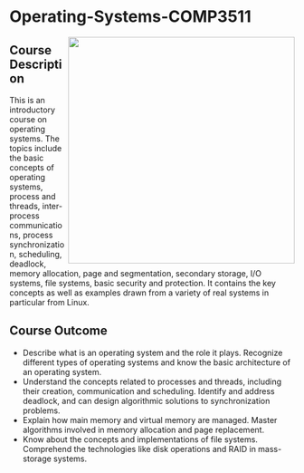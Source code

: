 # Operating-Systems-COMP3511
<img src="https://www.ionos.co.uk/digitalguide/fileadmin/DigitalGuide/Teaser/operating-system-t.jpg" width="400px" align="right">

## Course Description
This is an introductory course on operating systems. The topics include the basic concepts of operating systems, process and threads, inter-process communications, process synchronization, scheduling, deadlock, memory allocation, page and segmentation, secondary storage, I/O systems, file systems, basic security and protection. It contains the key concepts as well as examples drawn from a variety of real systems in particular from Linux.

## Course Outcome
- Describe what is an operating system and the role it plays. Recognize different types of operating systems and know the basic architecture of an operating system.
- Understand the concepts related to processes and threads, including their creation, communication and scheduling. Identify and address deadlock, and can design algorithmic solutions to synchronization problems.
- Explain how main memory and virtual memory are managed. Master algorithms involved in memory allocation and page replacement.
- Know about the concepts and implementations of file systems. Comprehend the technologies like disk operations and RAID in mass-storage systems.
